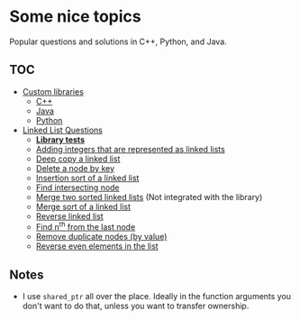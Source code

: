 # Some nice topics
Popular questions and solutions in C++, Python, and Java.

## TOC
* [Custom libraries](Library)
  * [C++](Library/C++)
  * [Java](Library/Java)
  * [Python](Library/Python)
* [Linked List Questions](LinkedList)
  * [__Library tests__](LinkedList/Tests)
  * [Adding integers that are represented as linked lists](LinkedList/addIntegers)
  * [Deep copy a linked list](LinkedList/deepCopy)
  * [Delete a node by key](LinkedList/deleteKey)
  * [Insertion sort of a linked list](LinkedList/insertionSort)
  * [Find intersecting node](LinkedList/intersection)
  * [Merge two sorted linked lists](LinkedList/mergeLists) (Not integrated with the library)
  * [Merge sort of a linked list](LinkedList/mergeSort)
  * [Reverse linked list](LinkedList/reverse)
  * [Find n<sup>th</sup> from the last node](LinkedList/nthFromLast)
  * [Remove duplicate nodes (by value)](LinkedList/removeDuplicate)
  * [Reverse even elements in the list](LinkedList/reverseEven)


## Notes
* I use `shared_ptr` all over the place. Ideally in the function arguments you don't want to do that, unless you want to transfer ownership.
